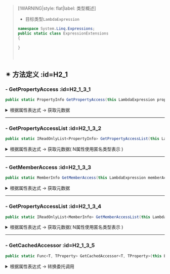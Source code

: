 <br/>



>[!WARNING|style: flat|label: 类型概述]
>
>- 目标类型`LambdaExpression`
>
>```csharp
>namespace System.Linq.Expressions;
>public static class ExpressionExtensions
>{
>     
>}
>
>
>```
>
>
>
><br/>

## ✴ 方法定义 :id=H2_1

### - <span class='spMethod'>GetPropertyAccess</span>  :id=H2_1_3_1

```csharp
public static PropertyInfo GetPropertyAccess(this LambdaExpression propertyAccessExpression);

```



<details><summary class='spSummary'>根据属性表达式 → 获取元数据</summary> 
<!-- start -->   

>**参数项**
>
>- `[ propertyAccessExpression ]`属性表达式<span style='color:Blue'>( this )</span>
>
> ---
>
>
>
>**返回值**
>
>- `[ PropertyInfo ]`属性元数据<span style='color:red'>[ 表达式无效返回`Null`]</span>
>
><br/>

```csharp
public class T1
{
     public int Key { get; set; }
}

public class T1Builder<T>
{
     public static PropertyInfo GetPropertyAccess<TProperty>(Expression<Func<T, TProperty>> expression)
         => expression.GetPropertyAccess();
}


```

```csharp
PropertyInfo prop1 = T1Builder<T1>.GetPropertyAccess(x => x.Key);
PropertyInfo prop2 = T1Builder<T1>.GetPropertyAccess<int>(x => x.Key);

Assert.AreEqual(prop1.Name, nameof(T1.Key));
Assert.AreEqual(prop2.Name, nameof(T1.Key));
Assert.AreSame(prop1, prop2);              

//无效的表达式
Expression<Func<T1, int>> expression = x => x.Key + 30;
PropertyInfo key3 = expression.GetPropertyAccess();
Assert.IsNull(key3);


```



<!-- end --> 
</details>

---



### - <span class='spMethod'>GetPropertyAccessList</span> :id=H2_1_3_2

```csharp
public static IReadOnlyList<PropertyInfo> GetPropertyAccessList(this LambdaExpression propertyAccessExpression);

```

<details><summary class='spSummary'>根据属性表达式 → 获取元数据( N属性使用匿名类型表示 )</summary> 
<!-- start -->    


>**参数项**
>
>- `[ propertyAccessExpression ]`属性表达式<span style='color:Blue'>( this )</span>
>
> ---
>
>**返回值**
>
>- `[ IReadOnlyList<PropertyInfo> ]`属性元数据<span style='color:red'>[ 表达式无效返回`Null`]</span>
>
> <br/>

```csharp
public class T1
{
     public int Key1 { get; set; }
	 public int Key2 { get; set; }
}

public class T1Builder<T>
{
     public static IReadOnlyList<PropertyInfo> GetPropertyAccessAll<TProperty>(Expression<Func<T, TProperty>> expression)
         => expression.GetPropertyAccessList();
}


```

```csharp
IReadOnlyList<PropertyInfo> props = T1Builder<T1>.GetPropertyAccessAll(x => new { x.Key1, x.Key2 });
Assert.IsTrue(props.Any(x => x.Name.Equals(nameof(T1.Key1))));
Assert.IsTrue(props.Any(x => x.Name.Equals(nameof(T1.Key2)))); 


```



<!-- end --> 
</details>

---



### - <span class='spMethod'>GetMemberAccess</span> :id=H2_1_3_3

```csharp
public static MemberInfo GetMemberAccess(this LambdaExpression memberAccessExpression);

```

<details><summary class='spSummary'>根据属性表达式 → 获取元数据</summary> 
<!-- start -->    


>**参数项**
>
>- `[ memberAccessExpression ]`属性表达式<span style='color:Blue'>( this )</span>
>
> ---
>
>**返回值**
>
>- `[ MemberInfo ]`属性元数据<span style='color:red'>[ 表达式只支持`PropertyInfo`，表达式无效返回`Null`]</span>
>
><br/>

<!-- end --> 
</details>

---



### - <span class='spMethod'>GetPropertyAccessList</span> :id=H2_1_3_4

```csharp
public static IReadOnlyList<MemberInfo> GetMemberAccessList(this LambdaExpression memberAccessExpression);

```

<details><summary class='spSummary'>根据属性表达式 → 获取元数据( N属性使用匿名类型表示 )</summary> 
<!-- start -->    



>**参数项**
>
>- `[ memberAccessExpression ]`属性表达式<span style='color:Blue'>( this )</span>
>
> ---
>
>**返回值**
>
>- `[ IReadOnlyList<MemberInfo> ]`属性元数据集合<span style='color:red'>[ 表达式只支持`PropertyInfo`，表达式无效返回`Null`]</span>
>
><br/>

<!-- end --> 
</details>

---



### - <span class='spMethod'>GetCachedAccessor</span> :id=H2_1_3_5

```csharp
public static Func<T, TProperty> GetCachedAccessor<T, TProperty>(this Expression<Func<T, TProperty>> expression, bool isCache = true);

```

<details><summary class='spSummary'>根据属性表达式 → 转换委托调用</summary> 
<!-- start -->    


>**参数项**
>
>- `[ expression ]`属性表达式
>
> 
><br/>
>
> - `[ isCache ]`是否缓存委托对象<span style='color:red'>[ 默认：已缓存 ]</span>
>
>
>---
> 
>**返回值**
>
>- `[ Func<T, TProperty> `]表达式委托对象
>
>
><br/>

```csharp
public class T1
{
     public int Key1 { get; set; }
     public int Key2 { get; set; }
}


```

```csharp
T1 v = new T1 { Key1 = 30, Key2 = 40 };

Expression<Func<T1, int>> expression1 = x => x.Key1;
Func<T1, int> fun1 = expression1.GetCachedAccessor();
Func<T1, int> fun2 = expression1.GetCachedAccessor();
Assert.IsTrue(fun1.Equals(fun2));     
Assert.AreEqual(fun1.Invoke(v), 30); 

//注意: 引用自由变量可能导致[ 内存泄漏 ]
Expression<Func<T1, int>> expression2 = x => x.Key1 + 30;
Func<T1, int> fun3 = expression2.GetCachedAccessor();
Assert.AreEqual(fun3.Invoke(v), 60); 


```



<!-- end --> 
</details>
